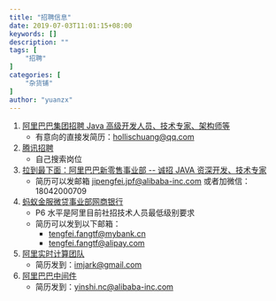 ```yaml
---
title: "招聘信息"
date: 2019-07-03T11:01:15+08:00
keywords: []
description: ""
tags: [
    "招聘"
]
categories: [
    "杂货铺"
]
author: "yuanzx"
---
```


1. [阿里巴巴集团招聘 Java 高级开发人员、技术专家、架构师等](https://www.hollischuang.com/%e4%ba%ba%e6%89%8d%e6%8b%9b%e8%81%98)
   - 有意向的直接发简历：hollischuang@qq.com
2. [腾讯招聘](https://careers.tencent.com/search.html)
   - 自己搜索岗位
3. [拉到最下面：阿里巴巴新零售事业部 -- 诚招 JAVA 资深开发、技术专家](https://github.com/alibaba/easyexcel)
   - 简历可以发邮箱 jipengfei.jpf@alibaba-inc.com 或者加微信：18042000709
4. [蚂蚁金服微贷事业部网商银行](http://ifeve.com/alithink-interview/)
   -  P6 水平是阿里目前社招技术人员最低级别要求
   - 简历可以发到以下邮箱：
     - tengfei.fangtf@mybank.cn
     - tengfei.fangtf@alipay.com 
5. [阿里实时计算团队](http://wuchong.me/blog/2017/07/16/two-years-in-alibaba/)
   - 简历发到：imjark@gmail.com
6. [阿里巴巴中间件](https://www.jianshu.com/p/ef47df20e97a)
   - 简历发到：yinshi.nc@alibaba-inc.com